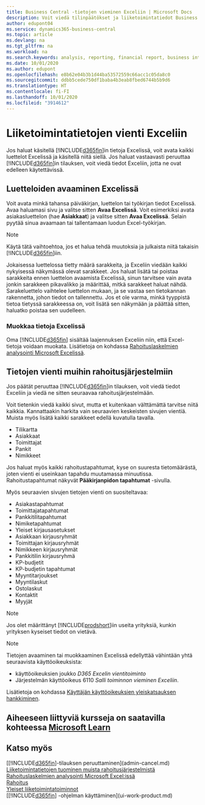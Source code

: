 ```yaml
---
title: Business Central -tietojen vieminen Exceliin | Microsoft Docs
description: Voit viedä tilinpäätökset ja liiketoimintatiedot Business Central -sovelluksesta Exceliin tai avata tiedot Excelissä.
author: edupont04
ms.service: dynamics365-business-central
ms.topic: article
ms.devlang: na
ms.tgt_pltfrm: na
ms.workload: na
ms.search.keywords: analysis, reporting, financial report, business intelligence, BI, Excel
ms.date: 10/01/2020
ms.author: edupont
ms.openlocfilehash: e8b62e04b3b1d44ba53572559c66acc1c05da8c0
ms.sourcegitcommit: ddbb5cede750df1baba4b3eab8fbed6744b5b9d6
ms.translationtype: HT
ms.contentlocale: fi-FI
ms.lasthandoff: 10/01/2020
ms.locfileid: "3914612"
---
```

# <a name="exporting-your-business-data-to-excel"></a>Liiketoimintatietojen vienti Exceliin
Jos haluat käsitellä [!INCLUDE[d365fin](includes/d365fin_md.md)]in tietoja Excelissä, voit avata kaikki luettelot Excelissä ja käsitellä niitä siellä. Jos haluat vastaavasti peruuttaa [!INCLUDE[d365fin](includes/d365fin_md.md)]in tilauksen, voit viedä tiedot Exceliin, jotta ne ovat edelleen käytettävissä.

## <a name="opening-lists-in-excel"></a>Luetteloiden avaaminen Excelissä
Voit avata minkä tahansa päiväkirjan, luettelon tai työkirjan tiedot Excelissä. Avaa haluamasi sivu ja valitse sitten **Avaa Excelissä**. Voit esimerkiksi avata asiakasluettelon (hae **Asiakkaat**) ja valitse sitten **Avaa Excelissä**. Selain pyytää sinua avaamaan tai tallentamaan luodun Excel-työkirjan.  

> [!NOTE]
> Käytä tätä vaihtoehtoa, jos et halua tehdä muutoksia ja julkaista niitä takaisin [!INCLUDE[d365fin](includes/d365fin_md.md)]iin.  

Jokaisessa luettelossa tietty määrä sarakkeita, ja Exceliin viedään kaikki nykyisessä näkymässä olevat sarakkeet. Jos haluat lisätä tai poistaa sarakkeita ennen luettelon avaamista Excelissä, sinun tarvitsee vain avata jonkin sarakkeen pikavalikko ja määrittää, mitkä sarakkeet haluat nähdä. Sarakeluettelo vaihtelee luettelon mukaan, ja se vastaa sen tietokannan rakennetta, johon tiedot on tallennettu. Jos et ole varma, minkä tyyppistä tietoa tietyssä sarakkeessa on, voit lisätä sen näkymään ja päättää sitten, haluatko poistaa sen uudelleen.  

### <a name="edit-data-in-excel"></a>Muokkaa tietoja Excelissä
Oma [!INCLUDE[d365fin](includes/d365fin_md.md)] sisältää laajennuksen Exceliin niin, että Excel-tietoja voidaan muokata. Lisätietoja on kohdassa [Rahoituslaskelmien analysointi Microsoft Excelissä](finance-analyze-excel.md).  

## <a name="exporting-data-to-other-finance-systems"></a>Tietojen vienti muihin rahoitusjärjestelmiin
Jos päätät peruuttaa [!INCLUDE[d365fin](includes/d365fin_md.md)]in tilauksen, voit viedä tiedot Exceliin ja viedä ne sitten seuraavaa rahoitusjärjestelmään.  

Voit tietenkin viedä kaikki sivut, mutta et kuitenkaan välttämättä tarvitse niitä kaikkia. Kannattaakin harkita vain seuraavien keskeisten sivujen vientiä. Muista myös lisätä kaikki sarakkeet edellä kuvatulla tavalla.  

* Tilikartta  
* Asiakkaat  
* Toimittajat  
* Pankit  
* Nimikkeet  

Jos haluat myös kaikki rahoitustapahtumat, kyse on suuresta tietomäärästä, joten vienti ei useinkaan tapahdu muutamassa minuutissa. Rahoitustapahtumat näkyvät **Pääkirjanpidon tapahtumat** -sivulla.  

Myös seuraavien sivujen tietojen vienti on suositeltavaa:  

* Asiakastapahtumat  
* Toimittajatapahtumat  
* Pankkitilitapahtumat  
* Nimiketapahtumat  
* Yleiset kirjausasetukset  
* Asiakkaan kirjausryhmät  
* Toimittajan kirjausryhmät  
* Nimikkeen kirjausryhmät  
* Pankkitilin kirjausryhmä  
* KP-budjetit  
* KP-budjetin tapahtumat  
* Myyntitarjoukset  
* Myyntilaskut  
* Ostolaskut  
* Kontaktit  
* Myyjät  

> [!NOTE]  
> Jos olet määrittänyt [!INCLUDE[prodshort](includes/prodshort.md)]iin useita yrityksiä, kunkin yrityksen kyseiset tiedot on vietävä.

> [!NOTE]
> Tietojen avaaminen tai muokkaaminen Excelissä edellyttää vähintään yhtä seuraavista käyttöoikeuksista:
>    - käyttöoikeuksien joukko *D365 Excelin vientitoiminto*  
>    - Järjestelmän käyttöoikeus 6110 *Salli toiminnon vieminen Exceliin*.  

Lisätietoja on kohdassa [Käyttäjän käyttöoikeuksien yleiskatsauksen hankkiminen](ui-define-granular-permissions.md#to-get-an-overview-of-a-users-permissions).

## <a name="see-related-training-at-microsoft-learn"></a>Aiheeseen liittyviä kursseja on saatavilla kohteessa [Microsoft Learn](/learn/modules/configure-powerbi-excel-dynamics-365-business-central/index)

## <a name="see-also"></a>Katso myös
[[!INCLUDE[d365fin](includes/d365fin_md.md)]-tilauksen peruuttaminen](admin-cancel.md)  
[Liiketoimintatietojen tuominen muista rahoitusjärjestelmistä](across-import-data-configuration-packages.md)  
[Rahoituslaskelmien analysointi Microsoft Excel:issä](finance-analyze-excel.md)  
[Rahoitus](finance.md)  
[Yleiset liiketoimintatoiminnot](ui-across-business-areas.md)  
[[!INCLUDE[d365fin](includes/d365fin_md.md)] -ohjelman käyttäminen](ui-work-product.md)  
